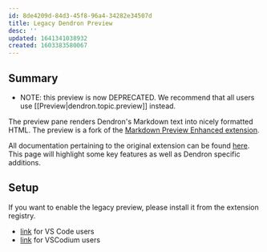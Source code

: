 ```yaml
---
id: 8de4209d-84d3-45f8-96a4-34282e34507d
title: Legacy Dendron Preview
desc: ''
updated: 1641341038932
created: 1603383580067
---
```


## Summary

- NOTE: this preview is now DEPRECATED. We recommend that all users use [[Preview|dendron.topic.preview]] instead.

The preview pane renders Dendron's Markdown text into nicely formatted HTML. The preview is a fork of the [Markdown Preview Enhanced extension](https://github.com/shd101wyy/vscode-markdown-preview-enhanced). 

All documentation pertaining to the original extension can be found [here](https://shd101wyy.github.io/markdown-preview-enhanced/#/). This page will highlight some key features as well as Dendron specific additions. 

## Setup

If you want to enable the legacy preview, please install it from the extension registry.

- [link](https://marketplace.visualstudio.com/items?itemName=dendron.dendron-markdown-preview-enhanced) for VS Code users
- [link](https://open-vsx.org/extension/dendron/dendron-markdown-preview-enhanced) for VSCodium users

